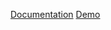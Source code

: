 [Documentation](http://azadcreative.github.io/gmapify/)
[Demo](http://azadcreative.github.io/gmapify/demo.html)
